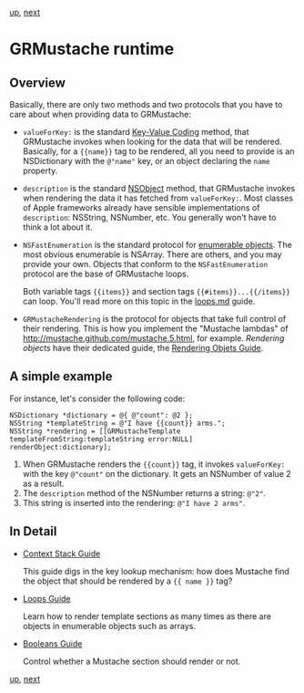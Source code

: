 [up](../../../../GRMustache#documentation), [next](runtime/context_stack.md)

GRMustache runtime
==================

## Overview

Basically, there are only two methods and two protocols that you have to care about when providing data to GRMustache:

- `valueForKey:` is the standard [Key-Value Coding](http://developer.apple.com/documentation/Cocoa/Conceptual/KeyValueCoding/Articles/KeyValueCoding.html) method, that GRMustache invokes when looking for the data that will be rendered. Basically, for a `{{name}}` tag to be rendered, all you need to provide is an NSDictionary with the `@"name"` key, or an object declaring the `name` property.

- `description` is the standard [NSObject](http://developer.apple.com/documentation/Cocoa/Reference/Foundation/Protocols/NSObject_Protocol/Reference/NSObject.html) method, that GRMustache invokes when rendering the data it has fetched from `valueForKey:`. Most classes of Apple frameworks already have sensible implementations of `description`: NSString, NSNumber, etc. You generally won't have to think a lot about it.

- `NSFastEnumeration` is the standard protocol for [enumerable objects](http://developer.apple.com/documentation/Cocoa/Conceptual/ObjectiveC/Chapters/ocFastEnumeration.html). The most obvious enumerable is NSArray. There are others, and you may provide your own. Objects that conform to the `NSFastEnumeration` protocol are the base of GRMustache loops.
    
    Both variable tags `{{items}}` and section tags `{{#items}}...{{/items}}` can loop. You'll read more on this topic in the [loops.md](runtime/loops.md) guide.

- `GRMustacheRendering` is the protocol for objects that take full control of their rendering. This is how you implement the "Mustache lambdas" of http://mustache.github.com/mustache.5.html, for example. *Rendering objects* have their dedicated guide, the [Rendering Objets Guide](rendering_objects.md).


## A simple example

For instance, let's consider the following code:

```obcj
NSDictionary *dictionary = @{ @"count": @2 };
NSString *templateString = @"I have {{count}} arms.";
NSString *rendering = [[GRMustacheTemplate templateFromString:templateString error:NULL] renderObject:dictionary];
```

1. When GRMustache renders the `{{count}}` tag, it invokes `valueForKey:` with the key `@"count"` on the dictionary. It gets an NSNumber of value 2 as a result.
2. The `description` method of the NSNumber returns a string: `@"2"`.
3. This string is inserted into the rendering: `@"I have 2 arms"`.


## In Detail

- [Context Stack Guide](runtime/context_stack.md)

    This guide digs in the key lookup mechanism: how does Mustache find the object that should be rendered by a `{{ name }}` tag?
    
- [Loops Guide](runtime/loops.md)
    
    Learn how to render template sections as many times as there are objects in enumerable objects such as arrays.
    
- [Booleans Guide](runtime/booleans.md)

    Control whether a Mustache section should render or not.


[up](../../../../GRMustache#documentation), [next](runtime/context_stack.md)
